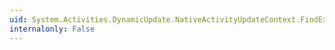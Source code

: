 ```yaml
---
uid: System.Activities.DynamicUpdate.NativeActivityUpdateContext.FindExecutionProperty(System.String)
internalonly: False
---
```

